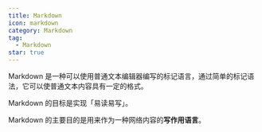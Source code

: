 ```yaml
---
title: Markdown
icon: markdown
category: Markdown
tag:
  - Markdown
star: true
---
```


Markdown 是一种可以使用普通文本编辑器编写的标记语言，通过简单的标记语法，它可以使普通文本内容具有一定的格式。

<!-- more -->

Markdown 的目标是实现「易读易写」。

Markdown 的主要目的是用来作为一种网络内容的**写作用语言**。
